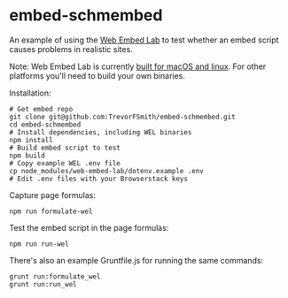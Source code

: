 # embed-schmembed

An example of using the [Web Embed Lab](https://github.com/fullstorydev/web-embed-lab) to test whether an embed script causes problems in realistic sites.

Note: Web Embed Lab is currently [built for macOS and linux](https://github.com/fullstorydev/web-embed-lab/releases). For other platforms you'll need to build your own binaries.

Installation:

	# Get embed repo
	git clone git@github.com:TrevorFSmith/embed-schmembed.git
	cd embed-schmembed
	# Install dependencies, including WEL binaries
	npm install
	# Build embed script to test
	npm build 
	# Copy example WEL .env file
	cp node_modules/web-embed-lab/dotenv.example .env
	# Edit .env files with your Browserstack keys

Capture page formulas:

	npm run formulate-wel

Test the embed script in the page formulas:

	npm run run-wel

There's also an example Gruntfile.js for running the same commands:

	grunt run:formulate_wel
	grunt run:run_wel

